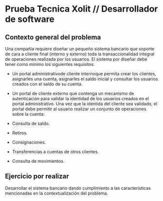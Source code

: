 # Prueba Tecnica Xolit // Desarrollador de software

## Contexto general del problema
Una compañía requiere diseñar un pequeño sistema bancario que soporte de cara a cliente final (interno y  externo)  toda  la transaccionalidad integral de  operaciones  realizada por los usuarios. El  sistema  por diseñar debe tener como mínimo los siguientes requisitos:

+ Un portal administrativode cliente internoque permita crear los clientes, asignarles una cuenta, asignarles el saldo inicial y consultar los usuarios creados con el saldo de su cuenta.
+ Un  portal  de  cliente  externo que contenga un  mecanismo  de  autenticación  para  validar  la identidad de los usuarios creados en el portal administrativo. Una vez que la identida del cliente sea validado,  el portal debe permitir al  usuario  realizar un  conjunto de operaciones sobre  la cuenta:

 + Consulta de saldo.
 + Retiros.
 + Consignaciones.
 + Transferencias a cuentas de otros clientes.
 + Consulta de movimientos.
 
 ## Ejercicio por realizar
 
 Desarrollar el sistema bancario dando cumplimiento a las características mencionadas en la contextualización del problema.
